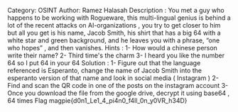
Category: OSINT
Author: Ramez Halasah
Description : You met a guy who happens to be working with Rogueware, this multi-lingual genius is behind a lot of the recent attacks on AI-organizations , you try to get closer to him but all you get is his name, Jacob Smith, his shirt that has a big 64 with a white star and green background, and he leaves you with a phrase, “one who hopes” , and then vanishes.
Hints : 1- How would a chinese person write their name?
		2- Third time's the charm
		3- I heard you like the number 64 so I put 64 in your 64
Solution :
1- Figure out that the language referenced is Esperanto, change the name of Jacob Smith into the esperanto version of that name and look in social media ( Instagram )
2- Find and scan the QR code in one of the posts on the instagram account
3- Once you download the file from the google drive, decrypt it using base64 , 64 times
Flag
magpie{d0n1_Le1_4_pi4n0_f4ll_0n_y0VR_h34D}